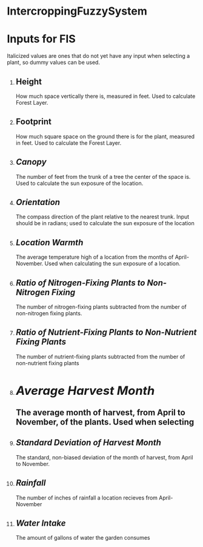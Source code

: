 # IntercroppingFuzzySystem
<h1>Inputs for FIS</h1>
<p>Italicized values are ones that do not yet have any input when selecting a plant, so dummy values can be used.</p>
<ol><li><h2>Height</h2><p> How much space vertically there is, measured in feet. Used to calculate Forest Layer.</p></li>
<li><h2>Footprint</h2><p>How much square space on the ground there is for the plant, measured in feet. Used to calculate the Forest Layer.</p></li>
<li><h2><i>Canopy</i></h2><p>The number of feet from the trunk of a tree the center of the space is. Used to calculate the sun exposure of the location.</p></li>
<li><h2><i>Orientation</i></h2><p>The compass direction of the plant relative to the nearest trunk. Input should be in radians; used to calculate the sun exposure of the location</p></li>
<li><h2><i>Location Warmth</i></h2><p>The average temperature high of a location from the months of April-November. Used when calculating the sun exposure of a location.</p></li>
<li><h2><i>Ratio of Nitrogen-Fixing Plants to Non-Nitrogen Fixing</i></h2><p>The number of nitrogen-fixing plants subtracted from the number of non-nitrogen fixing plants. </p></li>
<li><h2><i>Ratio of Nutrient-Fixing Plants to Non-Nutrient Fixing Plants</i></h2><p>The number of nutrient-fixing plants subtracted from the number of non-nutrient fixing plants</p></li>
<li><h2><i><h2>Average Harvest Month</i></h2><p>The average month of harvest, from April to November, of the plants. Used when selecting </p></li>
<li><h2><i>Standard Deviation of Harvest Month</i></h2><p>The standard, non-biased deviation of the month of harvest, from April to November.</p></li>
<li><h2><i>Rainfall</i></h2><p>The number of inches of rainfall a location recieves from April-November</p></li>
<li><h2><i>Water Intake</i></h2><p>The amount of gallons of water the garden consumes</p></li></ol>
